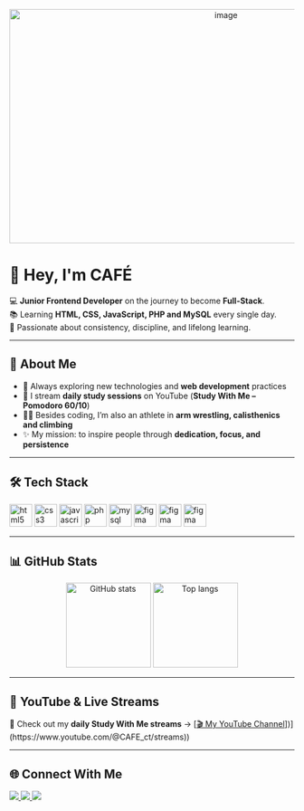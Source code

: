 <!-- Banner/GIF -->
<p align="center">
  <img width="750" height="414" alt="image" src="https://github.com/user-attachments/assets/fdb2f009-bfea-4eee-a56c-3dfff0ecf7ad" />
</p>

# 👋 Hey, I'm CAFÉ  

💻 **Junior Frontend Developer** on the journey to become **Full-Stack**.  
📚 Learning **HTML, CSS, JavaScript, PHP and MySQL** every single day.  
🎯 Passionate about consistency, discipline, and lifelong learning.  

---

## 🚀 About Me
- 🌱 Always exploring new technologies and **web development** practices  
- 🎥 I stream **daily study sessions** on YouTube (**Study With Me – Pomodoro 60/10**)  
- 🏋️‍♂️ Besides coding, I’m also an athlete in **arm wrestling, calisthenics and climbing**  
- ✨ My mission: to inspire people through **dedication, focus, and persistence**  

---

## 🛠️ Tech Stack  

<p align="left">
    <img src="https://cdn.jsdelivr.net/gh/devicons/devicon/icons/html5/html5-original.svg" alt="html5" width="40" height="40"/>
  <img src="https://cdn.jsdelivr.net/gh/devicons/devicon/icons/css3/css3-original.svg" alt="css3" width="40" height="40"/>
  <img src="https://cdn.jsdelivr.net/gh/devicons/devicon/icons/javascript/javascript-original.svg" alt="javascript" width="40" height="40"/>
  <img src="https://cdn.jsdelivr.net/gh/devicons/devicon/icons/php/php-original.svg" alt="php" width="40" height="40"/>
  <img src="https://cdn.jsdelivr.net/gh/devicons/devicon/icons/mysql/mysql-original.svg" alt="mysql" width="40" height="40"/>
  <img src="https://cdn.jsdelivr.net/gh/devicons/devicon/icons/figma/figma-original.svg" alt="figma" width="40" height="40"/>
   <img src="https://cdn.jsdelivr.net/gh/devicons/devicon/icons/firebase/firebase-original.svg" alt="figma" width="40" height="40"/>
  <img src="https://cdn.jsdelivr.net/gh/devicons/devicon/icons/python/python-original.svg" alt="figma" width="40" height="40"/>
</p>

---

## 📊 GitHub Stats  
<p align="center">
  <img src="https://github-readme-stats.vercel.app/api?username=CAFE2l&show_icons=true&theme=tokyonight" alt="GitHub stats" height="150"/>
  <img src="https://github-readme-stats.vercel.app/api/top-langs/?username=CAFE2l&layout=compact&theme=tokyonight" alt="Top langs" height="150"/>
</p>

---

## 🎥 YouTube & Live Streams  
📌 Check out my **daily Study With Me streams** → [[🎬 My YouTube Channel]([[https://www.youtube.com/](https://www.youtube.com/@CAFE_ct/streams))])](https://www.youtube.com/@CAFE_ct/streams))

---

## 🌐 Connect With Me  
<p align="left">
  <a href="https://www.linkedin.com/in/gabriel-felipe-sabino-de-souza-ab05a630a/" target="_blank">
    <img src="https://img.shields.io/badge/LinkedIn-0A66C2?style=for-the-badge&logo=linkedin&logoColor=white"/>
  </a>
  <a href="mailto:gutiajs@gmail.com">
    <img src="https://img.shields.io/badge/Email-D14836?style=for-the-badge&logo=gmail&logoColor=white"/>
  </a>
  <a href="https://wa.me/5541996713782" target="_blank">
  <img src="https://img.shields.io/badge/WhatsApp-25D366?style=for-the-badge&logo=whatsapp&logoColor=white"/>
</a>

</p>
